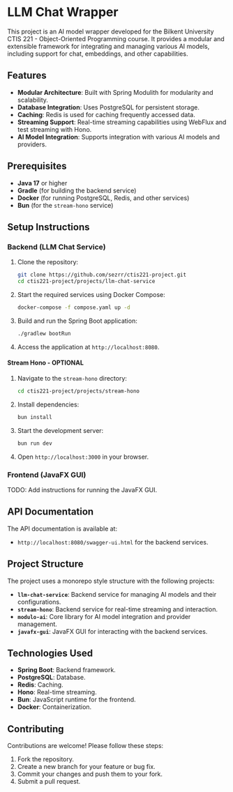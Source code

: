 # LLM Chat Wrapper

This project is an AI model wrapper developed for the Bilkent University CTIS 221 - Object-Oriented Programming course. It provides a modular and extensible framework for integrating and managing various AI models, including support for chat, embeddings, and other capabilities.

## Features

-   **Modular Architecture**: Built with Spring Modulith for modularity and scalability.
-   **Database Integration**: Uses PostgreSQL for persistent storage.
-   **Caching**: Redis is used for caching frequently accessed data.
-   **Streaming Support**: Real-time streaming capabilities using WebFlux and test streaming with Hono.
-   **AI Model Integration**: Supports integration with various AI models and providers.

## Prerequisites

-   **Java 17** or higher
-   **Gradle** (for building the backend service)
-   **Docker** (for running PostgreSQL, Redis, and other services)
-   **Bun** (for the `stream-hono` service)

## Setup Instructions

### Backend (LLM Chat Service)

1. Clone the repository:

    ```sh
    git clone https://github.com/sezrr/ctis221-project.git
    cd ctis221-project/projects/llm-chat-service
    ```

2. Start the required services using Docker Compose:

    ```sh
    docker-compose -f compose.yaml up -d
    ```

3. Build and run the Spring Boot application:

    ```sh
    ./gradlew bootRun
    ```

4. Access the application at `http://localhost:8080`.

#### Stream Hono - OPTIONAL

1. Navigate to the `stream-hono` directory:

    ```sh
    cd ctis221-project/projects/stream-hono
    ```

2. Install dependencies:

    ```sh
    bun install
    ```

3. Start the development server:

    ```sh
    bun run dev
    ```

4. Open `http://localhost:3000` in your browser.

### Frontend (JavaFX GUI)

TODO: Add instructions for running the JavaFX GUI.

## API Documentation

The API documentation is available at:

-   `http://localhost:8080/swagger-ui.html` for the backend services.

## Project Structure

The project uses a monorepo style structure with the following projects:

-   **`llm-chat-service`**: Backend service for managing AI models and their configurations.
-   **`stream-hono`**: Backend service for real-time streaming and interaction.
-   **`modulo-ai`**: Core library for AI model integration and provider management.
-   **`javafx-gui`**: JavaFX GUI for interacting with the backend services.

## Technologies Used

-   **Spring Boot**: Backend framework.
-   **PostgreSQL**: Database.
-   **Redis**: Caching.
-   **Hono**: Real-time streaming.
-   **Bun**: JavaScript runtime for the frontend.
-   **Docker**: Containerization.

## Contributing

Contributions are welcome! Please follow these steps:

1. Fork the repository.
2. Create a new branch for your feature or bug fix.
3. Commit your changes and push them to your fork.
4. Submit a pull request.
